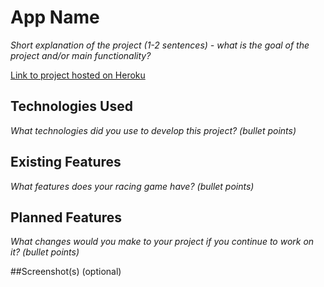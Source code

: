 # App Name

*Short explanation of the project (1-2 sentences) - what is the goal of the project and/or main functionality?*

[Link to project hosted on Heroku]()

## Technologies Used

*What technologies did you use to develop this project? (bullet points)*



## Existing Features

*What features does your racing game have? (bullet points)*




## Planned Features

*What changes would you make to your project if you continue to work on it? (bullet points)*



##Screenshot(s) (optional)



